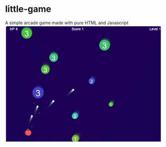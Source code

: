 # little-game
A simple arcade game made with pure HTML and Javascript
![screenshot](./screenshot.PNG)
